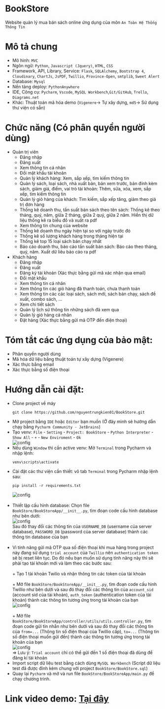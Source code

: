 # BookStore
Website quản lý mua bán sách online ứng dụng của môn `An Toàn Hệ Thống Thông Tin`

# Mô tả chung
- Mô hình: `MVC`
- Ngôn ngữ: `Python`, `Javascript (Jquery)`, `HTML`, `CSS`
- Framework, API, Library, Service: `Flask`, `SQLAlchemy`, `Bootstrap 4`, `Cloudinary`, `ChartJs`, `JsPDF`,  `Twillio`, `Province-Open`, `smtplib`,  `Sweet Alert`
- Database: `Mysql`
- Nền tảng deploy: `PythonAnywhere`
- IDE, Công cụ: `Pycharm`, `Vscode`, `MySQL Workbench`,`Git/GitHub`, `Trello`, `Diagrams.net`
- Khác: Thuật toán mã hóa demo (`Vigenere`-> Tự xây dựng, `md5`-> Sử dụng thư viện có sẵn)

# Chức năng (Có phân quyền người dùng)
- Quản trị viên
   + Đăng nhập
   + Đăng xuất
   + Xem thông tin cá nhân
   + Đổi mật khẩu tài khoản
   + Quản lý khách hàng: Xem, sắp xếp, tìm kiếm thông tin
   + Quản lý sách, loại sách, nhà xuất bản, bản xem trước, bản đính kèm sách, giảm giá, điểm, vai trò tài khoản: Thêm, sửa, xóa, xem, sắp xếp, tìm kiếm thông tin
   + Quản lý giỏ hàng của khách: Tìm kiếm, sắp xếp tăng, giảm theo giá trị đơn hàng
   + Thống kê doanh thu, tần suất bán sách theo tên sách: Thống kê theo tháng, quý, năm, giữa 2 tháng, giữa 2 quý, giữa 2 năm. Hiển thị dữ liệu thống kê ra biểu đồ và xuất ra pdf
   + Xem thông tin chung của website
   + Thống kê doanh thu ngày hiện tại so với ngày trước đó
   + Thống kê số lượng khách hàng trong tháng hiện tại
   + Thống kê top 15 loại sách bán chạy nhất
   + Báo cáo doanh thu, báo cáo tần suất bán sách: Báo cáo theo tháng, quý, năm. Xuất dữ liêu báo cáo ra pdf
- Khách hàng
   + Đăng nhập
   + Đăng xuất
   + Đăng ký tài khoản (Xác thực bằng gửi mã xác nhận qua email)
   + Đổi mật khẩu
   + Xem thông tin cá nhân
   + Xem thông tin các giỏ hàng đã thanh toán, chưa thanh toán
   + Xem thông tin các các loại sách, sách mới, sách bán chạy, sách đề xuất, combo sách, ...
   + Xem chi tiết sách
   + Quản lý lịch sử thông tin những sách đã xem qua
   + Quản lý giỏ hàng cá nhân
   + Đặt hàng (Xác thực bằng gửi mã OTP đến điện thoại)
   
# Tóm tắt các ứng dụng của bảo mật: 
   - Phân quyền người dùng
   - Mã hóa dữ liệu bằng thuật toán tự xây dựng (Vigenere)
   - Xác thực bằng email
   - Xác thực bằng số điện thoại
# Hướng dẫn cài đặt:
   - Clone project về máy 
     ``` shell 
     git clone https://github.com/nguyentrungkien01/BookStore.git
     ```
   - Mở project bằng `IDE` hoặc `Editor` bạn muốn (Ở đây mình sẽ hướng dẫn chạy bằng `Pycharm Community - JetBrains`)
   - Tạo venv: `File` - `Setting` - `Project: BookStore` - `Python Interpreter` - `Show All` - `+` - `New Enviroment` - `Ok` <br>
     ![config](https://res.cloudinary.com/attt92bookstore/image/upload/v1647954679/config/Screenshot_from_2022-03-22_20-11-05_bdqpfd.png) <br>
   - Nếu dùng `Window` thì cần active venv: Mở `Terminal` trong Pycharm và nhập lệnh: <br>
     ``` shell
     venv\scripts\activate
     ```
   - Cài đặt các thư viện cần thiết: vô tab `Terminal` trong Pycharm nhập lệnh sau: <br>
     ``` shell
     pip install -r requirements.txt
     ```
     ![config](https://res.cloudinary.com/attt92bookstore/image/upload/v1647954921/config/Screenshot_from_2022-03-22_20-15-05_loy94x.png) <br><br>
   - Thiết lập cấu hình database: Chọn file `BookStore/BookStoreApp/__init__.py`, tìm đoạn code cấu hình database như bên dưới: <br>
     ![config](https://res.cloudinary.com/attt92bookstore/image/upload/v1647955042/config/Screenshot_from_2022-03-22_20-16-23_yqot9b.png) <br>
     Sau đó thay đổi các thông tin của `USERNAME_DB` (username của server database), `PASSWORD_DB` (password của server database) thành các thông tin        database của bạn <br><br>
   - Vì tính năng gửi mã OTP qua số điện thoại khi mua hàng trong project này đang sử dụng `trial account` của `Twillio` nên `authentication token` sẽ bị reset liên tục. Do đó nếu bạn muốn sử dụng tính năng này thì sẽ phải tạo tài khoản mới và làm theo các bước sau: <br> <br>
         + Tạo 1 tài khoản Twilio và nhận thông tin các token của tài khoản <br> <br>
         + Mở file `BookStore/BookStoreApp/__init__.py`, tìm đoạn code cấu hình Twillio như bên dưới và sau đó thay đổi các thông tin của `account_sid` (account sid của tài khoản), `auth_token` (authentication token của tài khoản) thành các thông tin tương ứng trong tài khoản của bạn <br>
         ![config](https://res.cloudinary.com/attt92bookstore/image/upload/v1647955522/config/Screenshot_from_2022-03-22_20-25-04_uemee9.png) <br> <br>
         + Mở file `BookStore/BookStoreApp/controller/utils/utils.controller.py`, tìm đoạn code gửi tin nhắn như bên dưới và sau đó thay đổi các thông tin của `from=...` (Thông tin số điện thoại của Twillio cấp), `to=...` (Thông tin số điện thoại muốn gửi đến) thành các thông tin tương ứng trong tài khoản của bạn <br>
         ![config](https://res.cloudinary.com/attt92bookstore/image/upload/v1647955685/config/Screenshot_from_2022-03-22_20-27-52_zvykhx.png) <br>
         => Lưu ý: `Trial account` chỉ có thể gửi đến 1 số điện thoại đã dùng để đăng kí tài khoản <br>
   - Import script dữ liệu test bằng cách dùng `MySQL Workbench` (Script dữ liệu test đã được đính kèm chung với project `BookStore/BookStore.sql`)<br>
   - Quay lại `Pycharm` và mở và run file `BookStore/BookStoreApp/main.py` để chạy chương trình.<br>
# Link video demo: [Tại đây](https://youtu.be/TujjD5DU_9k)

